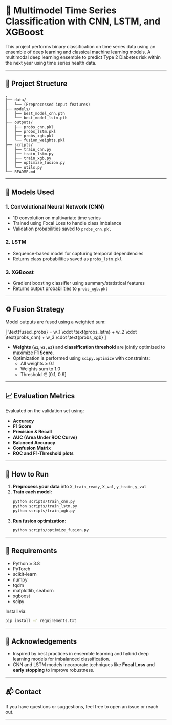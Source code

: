 # 🧠 Multimodel Time Series Classification with CNN, LSTM, and XGBoost

This project performs binary classification on time series data using an ensemble of deep learning and classical machine learning models. A multimodal deep learning ensemble to predict Type 2 Diabetes risk within the next year using time series health data.

---

## 📂 Project Structure

```
.
├── data/
│   └── (Preprocessed input features)
├── models/
│   ├── best_model_cnn.pth
│   └── best_model_lstm.pth
├── outputs/
│   ├── probs_cnn.pkl
│   ├── probs_lstm.pkl
│   ├── probs_xgb.pkl
│   └── fusion_weights.pkl
├── scripts/
│   ├── train_cnn.py
│   ├── train_lstm.py
│   ├── train_xgb.py
│   ├── optimize_fusion.py
│   └── utils.py
└── README.md
```

---

## 🔧 Models Used

### 1. **Convolutional Neural Network (CNN)**
- 1D convolution on multivariate time series
- Trained using Focal Loss to handle class imbalance
- Validation probabilities saved to `probs_cnn.pkl`

### 2. **LSTM**
- Sequence-based model for capturing temporal dependencies
- Returns class probabilities saved as `probs_lstm.pkl`

### 3. **XGBoost**
- Gradient boosting classifier using summary/statistical features
- Returns output probabilities to `probs_xgb.pkl`

---

## ♻️ Fusion Strategy

Model outputs are fused using a weighted sum:

\[
\text{fused\_probs} = w_1 \cdot \text{probs\_lstm} + w_2 \cdot \text{probs\_cnn} + w_3 \cdot \text{probs\_xgb}
\]

- **Weights (`w1`, `w2`, `w3`)** and **classification threshold** are jointly optimized to maximize **F1 Score**.
- Optimization is performed using `scipy.optimize` with constraints:
  - All weights ≥ 0.1
  - Weights sum to 1.0
  - Threshold ∈ [0.1, 0.9]

---

## 📈 Evaluation Metrics

Evaluated on the validation set using:

- **Accuracy**
- **F1 Score**
- **Precision & Recall**
- **AUC (Area Under ROC Curve)**
- **Balanced Accuracy**
- **Confusion Matrix**
- **ROC and F1-Threshold plots**

---

## 🚀 How to Run

1. **Preprocess your data** into `X_train_ready`, `X_val`, `y_train`, `y_val`
2. **Train each model:**
   ```bash
   python scripts/train_cnn.py
   python scripts/train_lstm.py
   python scripts/train_xgb.py
   ```
3. **Run fusion optimization:**
   ```bash
   python scripts/optimize_fusion.py
   ```

---

## 📌 Requirements

- Python ≥ 3.8
- PyTorch
- scikit-learn
- numpy
- tqdm
- matplotlib, seaborn
- xgboost
- scipy

Install via:
```bash
pip install -r requirements.txt
```

---

## 🤝 Acknowledgements

- Inspired by best practices in ensemble learning and hybrid deep learning models for imbalanced classification.
- CNN and LSTM models incorporate techniques like **Focal Loss** and **early stopping** to improve robustness.

---

## 📬 Contact

If you have questions or suggestions, feel free to open an issue or reach out.

---
